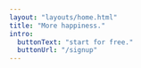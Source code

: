 ```yaml
---
layout: "layouts/home.html"
title: "More happiness."
intro:
  buttonText: "start for free."
  buttonUrl: "/signup"
---
```

